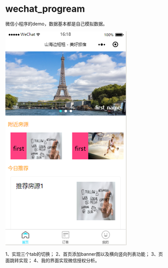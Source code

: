 # wechat_progream
微信小程序的demo，数据基本都是自己模拟数据。


![img](https://github.com/cherry410/wechat_progream/blob/master/display_img/wechat_first.png)


1、实现三个tab的切换；
2、首页添加banner图以及横向竖向列表功能；
3、页面跳转实现；
4、我的界面实现微信授权分析。